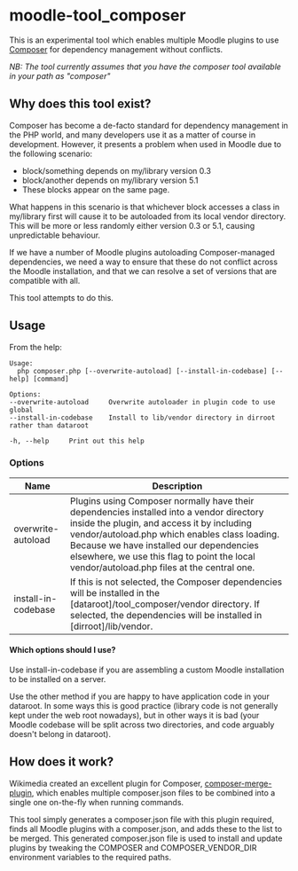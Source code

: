 # moodle-tool_composer
This is an experimental tool which enables multiple Moodle plugins to use [Composer](https://getcomposer.org) for dependency management without conflicts.

_NB: The tool currently assumes that you have the composer tool available in your path as "composer"_

## Why does this tool exist?
Composer has become a de-facto standard for dependency management in the PHP world, and many developers use it as a matter of course in development. However, it presents a problem when used in Moodle due to the following scenario:

* block/something depends on my/library version 0.3
* block/another depends on my/library version 5.1
* These blocks appear on the same page.

What happens in this scenario is that whichever block accesses a class in my/library first will cause it to be autoloaded from its local vendor directory. This will be more or less randomly either version 0.3 or 5.1, causing unpredictable behaviour.

If we have a number of Moodle plugins autoloading Composer-managed dependencies, we need a way to ensure that these do not conflict across the Moodle installation, and that we can resolve a set of versions that are compatible with all.

This tool attempts to do this.

## Usage
From the help:

    Usage:
      php composer.php [--overwrite-autoload] [--install-in-codebase] [--help] [command]

    Options:
    --overwrite-autoload     Overwrite autoloader in plugin code to use global
    --install-in-codebase    Install to lib/vendor directory in dirroot rather than dataroot

    -h, --help     Print out this help

### Options
|Name              |Description                 |
|------------------|----------------------------|
|overwrite-autoload|Plugins using Composer normally have their dependencies installed into a vendor directory inside the plugin, and access it by including vendor/autoload.php which enables class loading. Because we have installed our dependencies elsewhere, we use this flag to point the local vendor/autoload.php files at the central one.      |
|install-in-codebase|If this is not selected, the Composer dependencies will be installed in the [dataroot]/tool_composer/vendor directory. If selected, the dependencies will be installed in [dirroot]/lib/vendor.|

#### Which options should I use?

Use install-in-codebase if you are assembling a custom Moodle installation to be installed on a server.

Use the other method if you are happy to have application code in your dataroot. In some ways this is good practice (library code is not generally kept under the web root nowadays), but in other ways it is bad (your Moodle codebase will be split across two directories, and code arguably doesn't belong in dataroot).

## How does it work?

Wikimedia created an excellent plugin for Composer, [composer-merge-plugin](https://github.com/wikimedia/composer-merge-plugin), which enables multiple composer.json files to be combined into a single one on-the-fly when running commands.

This tool simply generates a composer.json file with this plugin required, finds all Moodle plugins with a composer.json, and adds these to the list to be merged. This generated composer.json file is used to install and update plugins by tweaking the COMPOSER and COMPOSER_VENDOR_DIR environment variables to the required paths.
